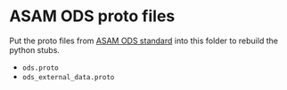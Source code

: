 # ASAM ODS proto files 

Put the proto files from [ASAM ODS standard](https://github.com/asam-ev/ASAM-ODS-Interfaces) into this folder to rebuild the python stubs.

- `ods.proto`
- `ods_external_data.proto`
